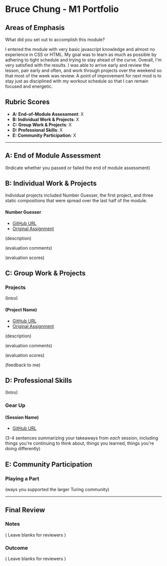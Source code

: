 # Bruce Chung - M1 Portfolio

## Areas of Emphasis

What did you set out to accomplish this module?

I entered the module with very basic javascript knowledge and almost no experience in CSS or HTML. My goal was to learn as much as possible by adhering to tight schedule and trying to stay ahead of the curve.  Overall, I'm very satisfied with the results.  I was able to arrive early and review the lesson, pair early and often, and work through projects over the weekend so that most of the week was review.  A point of improvement for next mod is to stay just as disciplined with my workout schedule so that I can remain focused and energetic.

## Rubric Scores

* **A: End-of-Module Assessment**: X
* **B: Individual Work & Projects**: X
* **C: Group Work & Projects**: X
* **D: Professional Skills**: X
* **E: Community Participation**: X

-----------------------

## A: End of Module Assessment

(Indicate whether you passed or failed the end of module assessment)


## B: Individual Work & Projects

Individual projects included Number Guesser, the first project, and three static compositions that were spread over the last half of the module.  

#### Number Guesser

* [GitHub URL](https://github.com/brucekchung/numberGuesser)
* [Original Assignment]()

(description)

(evaluation comments)

(evaluation scores)

## C: Group Work & Projects

### Projects

(Intro)

#### (Project Name)

* [GitHub URL]()
* [Original Assignment]()

(description)

(evaluation comments)

(evaluation scores)

(feedback to me)

## D: Professional Skills
(Intro)

### Gear Up
#### (Session Name)

* [GitHub URL]()

(3-4 sentences summarizing your takeaways from _each_ session, including things you're continuing to think about, things you learned, things you're doing differently)

## E: Community Participation

### Playing a Part

(ways you supported the larger Turing community)

------------------

## Final Review

### Notes

( Leave blanks for reviewers )

### Outcome

( Leave blanks for reviewers )
